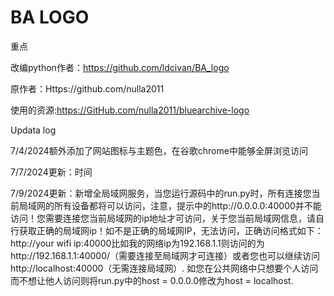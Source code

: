 # BA LOGO 


重点


改编python作者：https://github.com/ldcivan/BA_logo

原作者：Https://github.com/nulla2011

使用的资源:https://GitHub.com/nulla2011/bluearchive-logo

Updata log

7/4/2024额外添加了网站图标与主题色，在谷歌chrome中能够全屏浏览访问

7/7/2024更新：时间

7/9/2024更新：新增全局域网服务，当您运行源码中的run.py时，所有连接您当前局域网的所有设备都将可以访问，注意，提示中的http://0.0.0.0:40000并不能访问！您需要连接您当前局域网的ip地址才可访问，关于您当前局域网信息，请自行获取正确的局域网ip！如不是正确的局域网IP，无法访问，正确访问格式如下：http://your wifi ip:40000比如我的网络ip为192.168.1.1则访问的为http://192.168.1.1:40000/（需要连接至局域网才可连接）或者您也可以继续访问http://localhost:40000（无需连接局域网）.
如您在公共网络中只想要个人访问而不想让他人访问则将run.py中的host = 0.0.0.0修改为host = localhost.